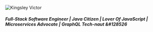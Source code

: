 ![Kingsley Victor](../../img/Kingsley_Dev.jpg)


##### Full-Stack Software Engineer | Java Citizen | Lover Of JavaScript | Microservices Advocate | GraphQL Tech-naut &#128526
